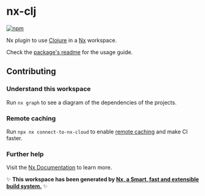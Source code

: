 # nx-clj

[![npm](https://img.shields.io/npm/v/@nx-clj/nx-clj?style=flat-square)](https://www.npmjs.com/package/@nx-clj/nx-clj)

Nx plugin to use [Clojure](clojure.org/) in a [Nx](https://nx.dev/) workspace.

Check the [package's readme](packages/nx-clj/README.md) for the usage guide.

## Contributing

### Understand this workspace

Run `nx graph` to see a diagram of the dependencies of the projects.

### Remote caching

Run `npx nx connect-to-nx-cloud` to enable [remote caching](https://nx.app) and make CI faster.

### Further help

Visit the [Nx Documentation](https://nx.dev) to learn more.

✨ **This workspace has been generated by [Nx, a Smart, fast and extensible build system.](https://nx.dev)** ✨
